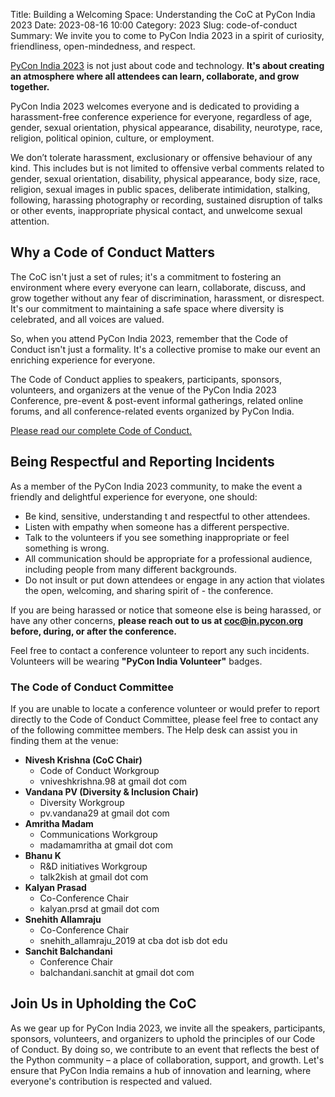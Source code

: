 Title: Building a Welcoming Space: Understanding the CoC at PyCon India 2023
Date: 2023-08-16 10:00
Category: 2023
Slug: code-of-conduct
Summary: We invite you to come to PyCon India 2023 in a spirit of curiosity, friendliness, open-mindedness, and respect.

[PyCon India 2023](https://in.pycon.org/) is not just about code and technology. **It's about creating an atmosphere where all attendees can learn, collaborate, and grow together.**


PyCon India 2023 welcomes everyone and is dedicated to providing a harassment-free conference experience for everyone, regardless of age, gender, sexual orientation, physical appearance, disability, neurotype, race, religion, political opinion, culture, or employment.  

We don’t tolerate harassment, exclusionary or offensive behaviour of any kind. This includes but is not limited to offensive verbal comments related to gender, sexual orientation, disability, physical appearance, body size, race, religion, sexual images in public spaces, deliberate intimidation, stalking, following, harassing photography or recording, sustained disruption of talks or other events, inappropriate physical contact, and unwelcome sexual attention.  

## Why a Code of Conduct Matters

The CoC isn't just a set of rules; it's a commitment to fostering an environment where every everyone can learn, collaborate, discuss, and grow together without any fear of discrimination, harassment, or disrespect. It's our commitment to maintaining a safe space where diversity is celebrated, and all voices are valued.  

So, when you attend PyCon India 2023, remember that the Code of Conduct isn't just a formality. It's a collective promise to make our event an enriching experience for everyone.  

The Code of Conduct applies to speakers, participants, sponsors, volunteers, and organizers at the venue of the PyCon India 2023 Conference, pre-event & post-event informal gatherings, related online forums, and all conference-related events organized by PyCon India.  

[Please read our complete Code of Conduct.](https://in.pycon.org/2023/code-of-conduct/)

## Being Respectful and Reporting Incidents

As a member of the PyCon India 2023 community, to make the event a friendly and delightful experience for everyone, one should:  

- Be kind, sensitive, understanding t and respectful to other attendees.
- Listen with empathy when someone has a different perspective.
- Talk to the volunteers if you see something inappropriate or feel something is wrong.
- All communication should be appropriate for a professional audience, including people from many different backgrounds.
- Do not insult or put down attendees or engage in any action that violates the open, welcoming, and sharing spirit of - the conference.

If you are being harassed or notice that someone else is being harassed, or have any other concerns, **please reach out to us at <coc@in.pycon.org> before, during, or after the conference.**  

Feel free to contact a conference volunteer to report any such incidents. Volunteers will be wearing **"PyCon India Volunteer"** badges.

<!-- TBD: Add a link to the Reporting Guide -->
<!-- Please refer to our [Reporting Guide]() to learn more about how to report an incident and what to expect after you report. -->

### The Code of Conduct Committee

If you are unable to locate a conference volunteer or would prefer to report directly to the Code of Conduct Committee, please feel free to contact any of the following committee members. The Help desk can assist you in finding them at the venue:  

- **Nivesh Krishna (CoC Chair)**
    - Code of Conduct Workgroup
    - vniveshkrishna.98 at gmail dot com
- **Vandana PV (Diversity & Inclusion Chair)**
    - Diversity Workgroup
    - pv.vandana29 at gmail dot com
- **Amritha Madam**
    - Communications Workgroup
    - madamamritha at gmail dot com
- **Bhanu K**
    - R&D initiatives Workgroup
    - talk2kish at gmail dot com
- **Kalyan Prasad**
    - Co-Conference Chair
    - kalyan.prsd at gmail dot com
- **Snehith Allamraju**
    - Co-Conference Chair
    - snehith_allamraju_2019 at cba dot isb dot edu
- **Sanchit Balchandani**
    - Conference Chair
    - balchandani.sanchit at gmail dot com

## Join Us in Upholding the CoC

As we gear up for PyCon India 2023, we invite all the speakers, participants, sponsors, volunteers, and organizers to uphold the principles of our Code of Conduct. By doing so, we contribute to an event that reflects the best of the Python community – a place of collaboration, support, and growth. Let's ensure that PyCon India remains a hub of innovation and learning, where everyone's contribution is respected and valued.
